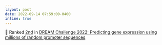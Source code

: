 ```yaml
---
layout: post
date: 2022-09-14 07:59:00-0400
inline: true
---
```


🥈 Ranked [2nd](https://www.synapse.org/#!Synapse:syn28469146/wiki/619131) in [DREAM Challenge 2022: Predicting gene expression using millions of random promoter sequences](https://www.synapse.org/#!Synapse:syn28469146/discussion/default)

